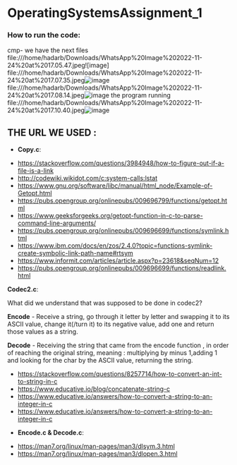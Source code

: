 # OperatingSystemsAssignment_1

### How to run the code:
cmp-
we have the next files
file:///home/hadarb/Downloads/WhatsApp%20Image%202022-11-24%20at%2017.05.47.jpeg![image]
file:///home/hadarb/Downloads/WhatsApp%20Image%202022-11-24%20at%2017.07.35.jpeg![image](https://user-images.githubusercontent.com/86705118/203871336-4d1fbbed-12b0-4e0e-abf6-d31d0399cc18.png)
file:///home/hadarb/Downloads/WhatsApp%20Image%202022-11-24%20at%2017.08.14.jpeg![image](https://user-images.githubusercontent.com/86705118/203871359-71bb2d81-7302-48ee-bf2b-6cce820e5418.png)
the program running
file:///home/hadarb/Downloads/WhatsApp%20Image%202022-11-24%20at%2017.10.40.jpeg![image](https://user-images.githubusercontent.com/86705118/203871400-02032f20-9622-4a6b-8b61-1275d24c70d1.png)



## THE URL WE USED :
+ **Copy.c**:

 * https://stackoverflow.com/questions/3984948/how-to-figure-out-if-a-file-is-a-link
 * http://codewiki.wikidot.com/c:system-calls:lstat
 * https://www.gnu.org/software/libc/manual/html_node/Example-of-Getopt.html
 * https://pubs.opengroup.org/onlinepubs/009696799/functions/getopt.html
 * https://www.geeksforgeeks.org/getopt-function-in-c-to-parse-command-line-arguments/
 * https://pubs.opengroup.org/onlinepubs/009696699/functions/symlink.html
 * https://www.ibm.com/docs/en/zos/2.4.0?topic=functions-symlink-create-symbolic-link-path-name#rtsym
 * https://www.informit.com/articles/article.aspx?p=23618&seqNum=12
 * https://pubs.opengroup.org/onlinepubs/009696699/functions/readlink.html
  
 **Codec2.c**:
 
 What did we understand that was supposed to be done in codec2?
 
 **Encode** - Receive a string, go through it letter by letter and swapping it to its ASCII value, change it(/turn it) to its negative value, add one and return those values as a string.
 
**Decode** - Receiving the string that came from the encode function , in order of reaching the original string, meaning : multiplying by minus            1,adding 1 and looking for the char by the ASCII value, returning the string.
 
  * https://stackoverflow.com/questions/8257714/how-to-convert-an-int-to-string-in-c
  * https://www.educative.io/blog/concatenate-string-c
  * https://www.educative.io/answers/how-to-convert-a-string-to-an-integer-in-c
  * https://www.educative.io/answers/how-to-convert-a-string-to-an-integer-in-c

 + **Encode.c & Decode.c**:
 * https://man7.org/linux/man-pages/man3/dlsym.3.html 
 * https://man7.org/linux/man-pages/man3/dlopen.3.html 
